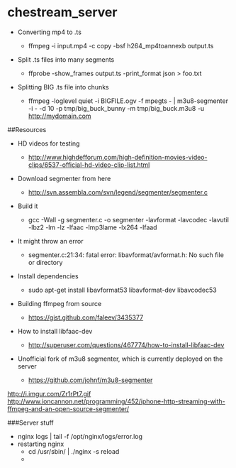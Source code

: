 # chestream_server

+ Converting mp4 to .ts
  + ffmpeg -i input.mp4 -c copy -bsf h264_mp4toannexb output.ts

+ Split .ts files into many segments
  + ffprobe -show_frames output.ts -print_format json > foo.txt

+ Splitting BIG .ts file into chunks
  + ffmpeg -loglevel quiet  -i BIGFILE.ogv -f mpegts - | m3u8-segmenter -i - -d 10 -p tmp/big_buck_bunny -m tmp/big_buck.m3u8 -u http://mydomain.com


##Resources
+ HD videos for testing 
  + http://www.highdefforum.com/high-definition-movies-video-clips/6537-official-hd-video-clip-list.html

+ Download segmenter from here
  + http://svn.assembla.com/svn/legend/segmenter/segmenter.c

+ Build it
  + gcc -Wall -g segmenter.c -o segmenter -lavformat -lavcodec -lavutil -lbz2 -lm -lz -lfaac -lmp3lame -lx264 -lfaad

+ It might throw an error
  + segmenter.c:21:34: fatal error: libavformat/avformat.h: No such file or directory

+ Install dependencies
  + sudo apt-get install libavformat53 libavformat-dev libavcodec53

+ Building ffmpeg from source 
  + https://gist.github.com/faleev/3435377

+ How to install libfaac-dev 
  + http://superuser.com/questions/467774/how-to-install-libfaac-dev

+ Unofficial fork of m3u8 segmenter, which is currently deployed on the server
  + https://github.com/johnf/m3u8-segmenter

http://i.imgur.com/Zr1rPt7.gif
http://www.ioncannon.net/programming/452/iphone-http-streaming-with-ffmpeg-and-an-open-source-segmenter/


###Server stuff

+ nginx logs | tail -f /opt/nginx/logs/error.log
+ restarting nginx
  + cd /usr/sbin/ | ./nginx -s reload
  + 


